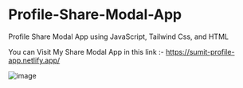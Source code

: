 # Profile-Share-Modal-App
Profile Share Modal App using JavaScript, Tailwind Css, and HTML

You can Visit My Share Modal App in this link :- https://sumit-profile-app.netlify.app/

![image](https://user-images.githubusercontent.com/80421994/221437290-042fcbb4-2e2e-4fbd-80e4-0458a646ab2d.png)
